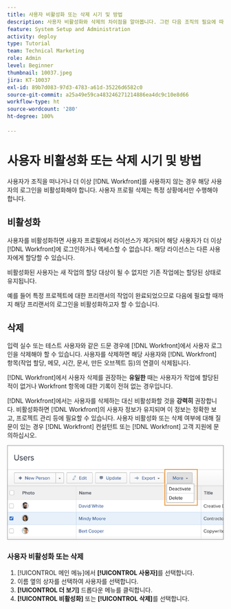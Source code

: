 ```yaml
---
title: 사용자 비활성화 또는 삭제 시기 및 방법
description: 사용자 비활성화와 삭제의 차이점을 알아봅니다. 그런 다음 조직의 필요에 따라 사용자 프로필을 관리합니다.
feature: System Setup and Administration
activity: deploy
type: Tutorial
team: Technical Marketing
role: Admin
level: Beginner
thumbnail: 10037.jpeg
jira: KT-10037
exl-id: 89b7d083-97d3-4783-a61d-35226d6582c0
source-git-commit: a25a49e59ca483246271214886ea4dc9c10e8d66
workflow-type: ht
source-wordcount: '280'
ht-degree: 100%

---
```


# 사용자 비활성화 또는 삭제 시기 및 방법

사용자가 조직을 떠나거나 더 이상 [!DNL Workfront]를 사용하지 않는 경우 해당 사용자의 로그인을 비활성화해야 합니다. 사용자 프로필 삭제는 특정 상황에서만 수행해야 합니다.

## 비활성화

사용자를 비활성화하면 사용자 프로필에서 라이선스가 제거되어 해당 사용자가 더 이상 [!DNL Workfront]에 로그인하거나 액세스할 수 없습니다. 해당 라이선스는 다른 사용자에게 할당할 수 있습니다.

비활성화된 사용자는 새 작업의 할당 대상이 될 수 없지만 기존 작업에는 할당된 상태로 유지됩니다.

예를 들어 특정 프로젝트에 대한 프리랜서의 작업이 완료되었으므로 다음에 필요할 때까지 해당 프리랜서의 로그인을 비활성화하고자 할 수 있습니다.

## 삭제

입력 실수 또는 테스트 사용자와 같은 드문 경우에 [!DNL Workfront]에서 사용자 로그인을 삭제해야 할 수 있습니다. 사용자를 삭제하면 해당 사용자와 [!DNL Workfront] 항목(작업 할당, 메모, 시간, 문서, 만든 오브젝트 등)의 연결이 삭제됩니다.

[!DNL Workfront]에서 사용자 삭제를 권장하는 **유일한** 때는 사용자가 작업에 할당된 적이 없거나 Workfront 항목에 대한 기록이 전혀 없는 경우입니다.

[!DNL Workfront]에서는 사용자를 삭제하는 대신 비활성화할 것을 **강력히** 권장합니다. 비활성화하면 [!DNL Workfront]의 사용자 정보가 유지되며 이 정보는 정확한 보고, 프로젝트 관리 등에 필요할 수 있습니다. 사용자 비활성화 또는 삭제 여부에 대해 질문이 있는 경우 [!DNL Workfront] 컨설턴트 또는 [!DNL Workfront] 고객 지원에 문의하십시오.

![[!DNL Users] 페이지의 옵션을 보여 주는 더 보기 메뉴](assets/admin-fund-adding-users-11.png)

### 사용자 비활성화 또는 삭제

1. [!UICONTROL 메인 메뉴]에서 **[!UICONTROL 사용자]**&#x200B;를 선택합니다.
1. 이름 옆의 상자를 선택하여 사용자를 선택합니다.
1. **[!UICONTROL 더 보기]** 드롭다운 메뉴를 클릭합니다.
1. **[!UICONTROL 비활성화]** 또는 **[!UICONTROL 삭제]**&#x200B;를 선택합니다.
